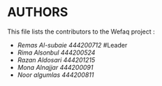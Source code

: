 # AUTHORS

This file lists the contributors to the Wefaq project :

- *Remas Al-subaie 444200712* #Leader
- *Rima Alsonbul 444200524* 
- *Razan Aldosari 444201215* 
- *Mona Alnajjar 444200091* 
- *Noor algumlas 444200811* 
